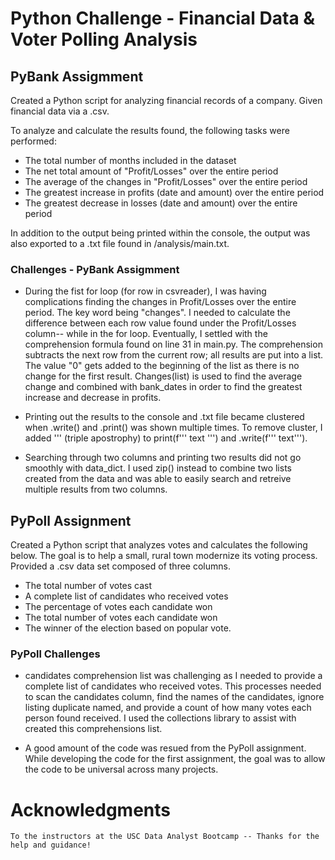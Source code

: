 # Python Challenge - Financial Data & Voter Polling Analysis

## PyBank Assigmment
Created a Python script for analyzing financial records of a company. Given financial data via a .csv. 

To analyze and calculate the results found, the following tasks were performed: 

  - The total number of months included in the dataset
  - The net total amount of "Profit/Losses" over the entire period
  - The average of the changes in "Profit/Losses" over the entire period
  - The greatest increase in profits (date and amount) over the entire period
  - The greatest decrease in losses (date and amount) over the entire period

In addition to the output being printed within the console, the output was also exported to a .txt file found in /analysis/main.txt.

### Challenges - PyBank Assigmment

- During the fist for loop (for row in csvreader), I was having complications finding the changes in Profit/Losses over the entire period. The key word being "changes". I needed to calculate the difference between each row value found under the Profit/Losses column-- while in the for loop. Eventually, I settled with the comprehension formula found on line 31 in main.py. The comprehension subtracts the next row from the current row; all results are put into a list. The value "0" gets added to the beginning of the list as there is no change for the first result. Changes(list) is used to find the average change and combined with bank_dates in order to find the greatest increase and decrease in profits. 

- Printing out the results to the console and .txt file became clustered when .write() and .print() was shown multiple times. To remove cluster, I added ''' (triple apostrophy) to print(f''' text ''') and .write(f''' text'''). 

- Searching through two columns and printing two results did not go smoothly with data_dict. I used zip() instead to combine two lists created from the data and was able to easily search and retreive multiple results from two columns. 


## PyPoll Assignment

Created a Python script that analyzes votes and calculates the following below. The goal is to help a small, rural town modernize its voting process. Provided a .csv data set composed of three columns. 

  - The total number of votes cast
  - A complete list of candidates who received votes
  - The percentage of votes each candidate won
  - The total number of votes each candidate won
  - The winner of the election based on popular vote.

### PyPoll Challenges

  - candidates comprehension list was challenging as I needed to provide a complete list of candidates who received votes. This processes needed to scan the candidates column, find the names of the candidates, ignore listing duplicate named, and provide a count of how many votes each person found received. I used the collections library to assist with created this comprehensions list.

  - A good amount of the code was resued from the PyPoll assignment. While developing the code for the first assignment, the goal was to allow the code to be universal across many projects.


# Acknowledgments

    To the instructors at the USC Data Analyst Bootcamp -- Thanks for the help and guidance!
